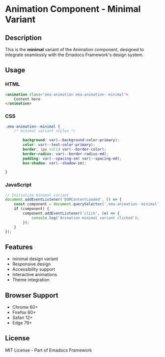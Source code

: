 # Animation Component - Minimal Variant

## Description
This is the **minimal** variant of the Animation component, designed to integrate seamlessly with the Emadocs Framework's design system.

## Usage

### HTML
```html
<animation class="ema-animation ema-animation--minimal">
    Content here
</animation>
```

### CSS
```css
.ema-animation--minimal {
    /* minimal variant styles */
    
        background: var(--background-color-primary);
        color: var(--text-color-primary);
        border: 1px solid var(--border-color);
        border-radius: var(--border-radius-md);
        padding: var(--spacing-sm) var(--spacing-md);
        box-shadow: var(--shadow-sm);
    
}
```

### JavaScript
```javascript
// Initialize minimal variant
document.addEventListener('DOMContentLoaded', () => {
    const component = document.querySelector('.ema-animation--minimal');
    if (component) {
        component.addEventListener('click', (e) => {
            console.log('Animation minimal variant clicked');
        });
    }
});
```

## Features
- minimal design variant
- Responsive design
- Accessibility support
- Interactive animations
- Theme integration

## Browser Support
- Chrome 60+
- Firefox 60+
- Safari 12+
- Edge 79+

## License
MIT License - Part of Emadocs Framework
